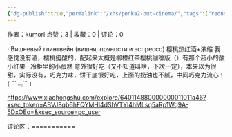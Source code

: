 ```yaml
---
{"dg-publish":true,"permalink":"/xhs/penka2-out-cinema/","tags":["rednote","圣彼得堡"]}
---
```


作者：kumori
点赞：3   |   收藏：0   |   评论：0

· Вишневый глинтвейн (вишня, пряности и эспрессо) 樱桃热红酒+浓缩 我感觉没有酒，樱桃挺酸的，配起来大概是柳橙红茶樱桃咖啡版（）有那个超小的酸小红果
· 冷柜里的小蛋糕 意外很好吃（又不知道叫啥，下次一定），本来以为很甜，实际没有，巧克力味，饼干底很好吃，上面的奶油也不腻，中间巧克力流心！( ﻿˶﻿´﹃`˵﻿ )

https://www.xiaohongshu.com/explore/640114880000000011011a46?xsec_token=ABVJ8qb6hFQYMHl4dShVTYl4hMLsq5aRp1Wq9A-5DxOEo=&xsec_source=pc_user

评论区：===========

